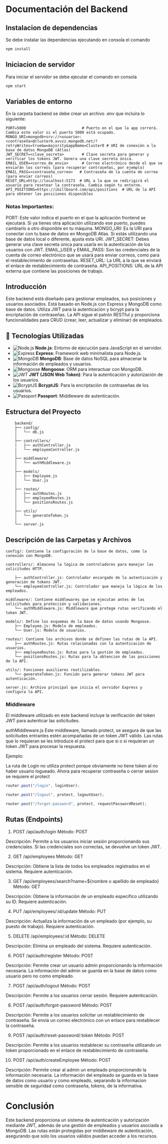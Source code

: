 # Documentación del Backend

## Instalacion de dependencias

Se debe instalar las dependencias ejecutando en consola el comando

```javascript
npm install
```

## Iniciacion de servidor

Para iniciar el servidor se debe ejecutar el comando en consola

```javascript
npm start
```

## Variables de entorno

En la carpeta backend se debe crear un archivo .env que incluira lo siguiente:

```
PORT=5000                         # Puerto en el que la app correrá. Cambia este valor si el puerto 5000 está ocupado.
MONGO_URI=mongodb+srv://<usuario>:<contraseña>@cluster0.avvzz.mongodb.net/?retryWrites=true&w=majority&appName=Cluster0 # URI de conexión a la base de datos MongoDB (Atlas)
JWT_SECRET=<clave_secreta>        # Clave secreta para generar y verificar los tokens JWT. Genera una clave secreta única.
EMAIL_USER=<correo_de_envio>      # Correo electrónico desde el que se enviarán los correos (para recuperar contraseñas, por ejemplo)
EMAIL_PASS=<contraseña_correo>   # Contraseña de la cuenta de correo (para enviar correos)
RESET_URL=http://localhost:5173  # URL a la que se redirigirá el usuario para resetear la contraseña. Cambia según tu entorno.
API_POSITIONS=https://ibillboard.com/api/positions  # URL de la API para obtener las posiciones disponibles

```

### Notas Importantes:

PORT: Este valor indica el puerto en el que la aplicación frontend se ejecutará. Si ya tienes otra aplicación utilizando ese puerto, puedes cambiarlo a otro disponible en tu máquina.
MONGO_URI: Es la URI para conectar con tu base de datos en MongoDB Atlas. Si estás utilizando una base de datos local o diferente, ajusta esta URI.
JWT_SECRET: Debes generar una clave secreta única para usarla en la autenticación de los usuarios con JWT.
EMAIL_USER y EMAIL_PASS: Son las credenciales de la cuenta de correo electrónico que se usará para enviar correos, como para el restablecimiento de contraseñas.
RESET_URL: La URL a la que se enviará el enlace de restablecimiento de contraseña.
API_POSITIONS: URL de la API externa que contiene las posiciones de trabajo.

## Introducción

Este backend está diseñado para gestionar empleados, sus posiciones y usuarios asociados. Está basado en Node.js con Express y MongoDB como base de datos. Utiliza JWT para la autenticación y bcrypt para la encriptación de contraseñas. La API sigue el patrón RESTful y proporciona funcionalidades para CRUD (crear, leer, actualizar y eliminar) de empleados.

## 🚀 Tecnologías Utilizadas

- ![Node.js](https://img.shields.io/badge/Node.js-339933?style=for-the-badge&logo=nodedotjs&logoColor=white) **Node.js**: Entorno de ejecución para JavaScript en el servidor.
- ![Express](https://img.shields.io/badge/Express.js-000000?style=for-the-badge&logo=express&logoColor=white) **Express**: Framework web minimalista para Node.js.
- ![MongoDB](https://img.shields.io/badge/MongoDB-4EA94B?style=for-the-badge&logo=mongodb&logoColor=white) **MongoDB**: Base de datos NoSQL para almacenar la información de empleados y usuarios.
- ![Mongoose](https://img.shields.io/badge/Mongoose-AA0000?style=for-the-badge) **Mongoose**: ORM para interactuar con MongoDB.
- ![JWT](https://img.shields.io/badge/JWT-000000?style=for-the-badge&logo=jsonwebtokens&logoColor=white) **JWT (JSON Web Token)**: Para la autenticación y autorización de los usuarios.
- ![BcryptJS](https://img.shields.io/badge/BcryptJS-4A90E2?style=for-the-badge) **BcryptJS**: Para la encriptación de contraseñas de los usuarios.
- ![Passport](https://img.shields.io/badge/Passport-3B5998?style=for-the-badge&logo=passport&logoColor=white) **Passport**: Middleware de autenticación.

## Estructura del Proyecto

        backend/
        ├── config/
        │   └── db.js
        │
        ├── controllers/
        |   ├── authController.js
        |   └── employeeController.js
        │
        ├── middleware/
        │   └── authMiddleware.js
        │
        ├── models/
        │   ├── Employee.js
        │   └── User.js
        │
        ├── routes/
        │   ├── authRoutes.js
        │   ├── employeeRoutes.js
        │   └── positionsRoutes.js
        │
        ├── utils/
        │   └── generateToken.js
        │
        └── server.js

## Descripción de las Carpetas y Archivos

    config/: Contiene la configuración de la base de datos, como la conexión con MongoDB.

    controllers/: Almacena la lógica de controladores para manejar las solicitudes HTTP.

        ├── authController.js: Controlador encargado de la autenticación y generación de tokens JWT.
        └── employeeController.js: Controlador que maneja la lógica de los empleados.

    middleware/: Contiene middlewares que se ejecutan antes de las solicitudes para protección y validaciones.
        └── authMiddleware.js: Middleware que protege rutas verificando el token JWT.

    models/: Define los esquemas de la base de datos usando Mongoose.
        ├── Employee.js: Modelo de empleados.
        └── User.js: Modelo de usuarios.

    routes/: Contiene los archivos donde se definen las rutas de la API.
        ├── authRoutes.js: Rutas relacionadas con la autenticación de usuarios.
        ├── employeeRoutes.js: Rutas para la gestión de empleados.
        └── positionsRoutes.js: Rutas para la obtencion de las posiciones de la API.

    utils/: Funciones auxiliares reutilizables.
        └── generateToken.js: Función para generar tokens JWT para autenticación.

    server.js: Archivo principal que inicia el servidor Express y configura la API.

### Middleware

El middleware utilizado en este backend incluye la verificación del token JWT para autenticar las solicitudes.

authMiddleware.js
Este middleware, llamado protect, se asegura de que las solicitudes entrantes estén acompañadas de un token JWT válido.
Las rutas que lo requieran se les introduce el protect para que si o si requieran un token JWT para procesar la respuesta.

Ejemplo:

La ruta de Login no utiliza protect porque obviamente no tiene token al no haber usuario logueado.
Ahora para recuperar contraseña o cerrar sesion se requiere el protect

```javascript
router.post("/login", loginUser);

router.post("/logout", protect, logoutUser);

router.post("/forgot-password", protect, requestPasswordReset);
```

## Rutas (Endpoints)

1. POST /api/auth/login
   Método: POST

Descripción: Permite a los usuarios iniciar sesión proporcionando sus credenciales. Si las credenciales son correctas, se devuelve un token JWT.

2. GET /api/employees
   Método: GET

Descripción: Obtiene la lista de todos los empleados registrados en el sistema. Requiere autenticación.

3. GET /api/employees/search?name=${nombre o apellido de empleado}
   Método: GET

Descripción: Obtiene la información de un empleado específico utilizando su ID. Requiere autenticación.

4. PUT /api/employees/:id/update
   Método: PUT

Descripción: Actualiza la información de un empleado (por ejemplo, su puesto de trabajo). Requiere autenticación.

5. DELETE /api/employees/:id
   Método: DELETE

Descripción: Elimina un empleado del sistema. Requiere autenticación.

6. POST /api/auth/register
   Método: POST

Descripción: Permite crear un usuario admin proporcionando la información necesaria. La información del admin se guarda en la base de datos como usuario pero no como empleado.

7. POST /api/auth/logout
   Método: POST

Descripción: Permite a los usuarios cerrar sesión. Requiere autenticación.

8. POST /api/auth/forgot-password
   Método: POST

Descripción: Permite a los usuarios solicitar un restablecimiento de contraseña. Se envía un correo electrónico con un enlace para restablecer la contraseña.

9. POST /api/auth/reset-password/:token
   Método: POST

Descripción: Permite a los usuarios restablecer su contraseña utilizando un token proporcionado en el enlace de restablecimiento de contraseña.

10. POST /api/auth/createEmployee
    Método: POST

Descripción: Permite crear al admin un empleado proporcionando la información necesaria. La información del empleado se guarda en la base de datos como usuario y como empleado, separando la informacion sensible de seguridad como contraseña, tokens, de la informativa.

# Conclusión

Este backend proporciona un sistema de autenticación y autorización mediante JWT, además de una gestión de empleados y usuarios asociada a MongoDB. Las rutas están protegidas por middleware de autenticación, asegurando que solo los usuarios válidos puedan acceder a los recursos.
